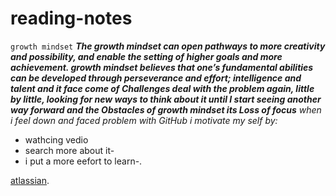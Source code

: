 # reading-notes
`growth mindset`
***The growth mindset can open pathways to more creativity and possibility, and enable the setting of higher goals and more achievement. growth mindset believes that one’s fundamental abilities can be developed through perseverance and effort; intelligence and talent and it face come of Challenges  deal with the problem again, little by little, looking for new ways to think about it until I start seeing another way forward and the Obstacles of growth mindset its Loss of focus***
_when i feel down and faced problem with GitHub i motivate my self by:_ 
- wathcing vedio 
- search more about it-
- i put a more eefort to learn-.

[atlassian](https://www.atlassian.com/blog/inside-atlassian/growth-mindset).
